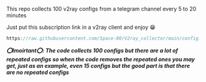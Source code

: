 This repo collects 100 v2ray configs from a telegram channel every 5 to 20 minutes

Just put this subscription link in a v2ray client and enjoy 😁

```javascript
https://raw.githubusercontent.com/Space-00/V2ray_collector/main/config.txt
```

***⭕Imoirtant⭕: The code collects 100 configs but there are a lot of repeated configs so when the code removes the repeated ones you may get, just as an example, even 15 configs but the good part is that there are no repeated configs***
